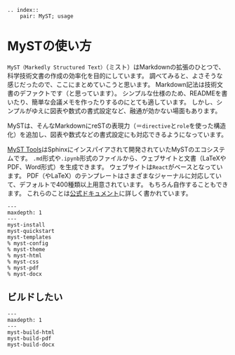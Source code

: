 ```{eval-rst}
.. index::
    pair: MyST; usage
```

# MySTの使い方

``MyST（Markedly Structured Text）``（ミスト）はMarkdownの拡張のひとつで、科学技術文書の作成の効率化を目的にしています。
調べてみると、よさそうな感じだったので、ここにまとめていこうと思います。
Markdown記法は技術文書のデファクトです（と思っています）。
シンプルな仕様のため、READMEを書いたり、簡単な会議メモを作ったりするのにとても適しています。
しかし、シンプルがゆえに図表や数式の書式設定など、融通が効かない場面もあります。

MySTは、そんなMarkdownにreSTの表現力（＝``directive``と``role``を使った構造化）を追加し、図表や数式などの書式設定にも対応できるようになっています。

[MyST Tools](https://myst-tools.org/)はSphinxにインスパイアされて開発されていたMySTのエコシステムです。
``.md``形式や``.ipynb``形式のファイルから、ウェブサイトと文書（LaTeXやPDF、Word形式）を生成できます。
ウェブサイトは``React``がベースとなっています。
PDF（やLaTeX）のテンプレートはさまざまなジャーナルに対応していて、デフォルトで400種類以上用意されています。
もちろん自作することもできます。
これらのことは[公式ドキュメント](https://myst-tools.org/docs/mystjs/background)に詳しく書かれています。

```{toctree}
---
maxdepth: 1
---
myst-install
myst-quickstart
myst-templates
% myst-config
% myst-theme
% myst-html
% myst-css
% myst-pdf
% myst-docx
```

## ビルドしたい

```{toctree}
---
maxdepth: 1
---
myst-build-html
myst-build-pdf
myst-build-docx
```

